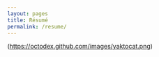 ```yaml
---
layout: pages
title: Résumé
permalink: /resume/
---
```


(https://octodex.github.com/images/yaktocat.png)
